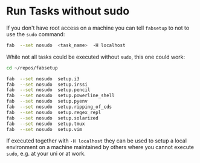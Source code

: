 # Run Tasks without sudo

If you don't have root access on a machine you can tell `fabsetup` to not
to use the `sudo` command:

  ```sh
  fab  --set nosudo  <task_name>  -H localhost
  ```

While not all tasks could be executed without `sudo`, this one could work:
  ```sh
  cd ~/repos/fabsetup

  fab  --set nosudo  setup.i3
  fab  --set nosudo  setup.irssi
  fab  --set nosudo  setup.pencil
  fab  --set nosudo  setup.powerline_shell
  fab  --set nosudo  setup.pyenv
  fab  --set nosudo  setup.ripping_of_cds
  fab  --set nosudo  setup.regex_repl
  fab  --set nosudo  setup.solarized
  fab  --set nosudo  setup.tmux
  fab  --set nosudo  setup.vim
  ```

If executed together with `-H localhost` they can be used to setup a local
environment on a machine maintained by others where you cannot execute `sudo`,
e.g. at your uni or at work.
